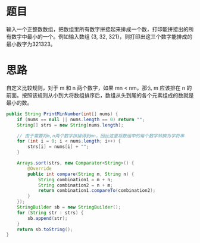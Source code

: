 # 题目

输入一个正整数数组，把数组里所有数字拼接起来排成一个数，打印能拼接出的所有数字中最小的一个。例如输入数组 {3, 32, 321}，则打印出这三个数字能排成的最小数字为321323。

# 思路

自定义比较规则，对于 m 和 n 两个数字，如果 mn < nm，那么 m 应该排在 n 的前面。按照该规则从小到大将数组排序后，数组从头到尾的各个元素组成的数就是最小的数。

```java
public String PrintMinNumber(int[] nums) {
    if (nums == null || nums.length == 0) return "";
    String[] strs = new String[nums.length];

    // 由于需要将m,n两个数字拼接得到mn，因此这里将数组中的每个数字转换为字符串
    for (int i = 0; i < nums.length; i++) {
        strs[i] = nums[i] + "";
    }

    Arrays.sort(strs, new Comparator<String>() {
        @Override
        public int compare(String m, String n) {
            String combination1 = m + n;
            String combination2 = n + m;
            return combination1.compareTo(combination2);
        }
    });
    StringBuilder sb = new StringBuilder();
    for (String str : strs) {
        sb.append(str);
    }
    return sb.toString();
}
```

